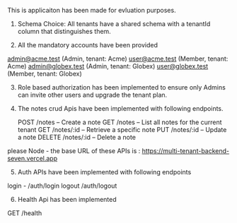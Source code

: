 This is applicaiton has been made for evluation purposes.

1) Schema Choice:
All tenants have a shared schema with a tenantId column that distinguishes them.

2) All the mandatory accounts have been provided

admin@acme.test (Admin, tenant: Acme)
user@acme.test (Member, tenant: Acme)
admin@globex.test (Admin, tenant: Globex)
user@globex.test (Member, tenant: Globex)

3) Role based authorization has been implemented to ensure only Admins can invite other users and upgrade the tenant plan.
   
4) The notes crud Apis have been implemented with following endpoints.

   POST /notes – Create a note
GET /notes – List all notes for the current tenant
GET /notes/:id – Retrieve a specific note
PUT /notes/:id – Update a note
DELETE /notes/:id – Delete a note

please Node - the base URL of these APIs is : https://multi-tenant-backend-seven.vercel.app

5) Auth APIs have been implemented with following endpoints

login - /auth/login
logout /auth/logout

6) Health Api has been implemented

 GET /health
